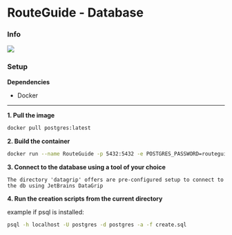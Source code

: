 # RouteGuide - Database

### Info

![](https://img.shields.io/badge/Database-Postgres%2016-blue?style=for-the-badge&logo=postgresql)

### Setup

**Dependencies**
* Docker

___
**1. Pull the image**
```bash
docker pull postgres:latest
```

**2. Build the container**
````bash
docker run --name RouteGuide -p 5432:5432 -e POSTGRES_PASSWORD=routeguideroot -d postgres
````

**3. Connect to the database using a tool of your choice**

````
The directory 'datagrip' offers are pre-configured setup to connect to the db using JetBrains DataGrip
````

**4. Run the creation scripts from the current directory**

example if psql is installed:
```bash
psql -h localhost -U postgres -d postgres -a -f create.sql
```
